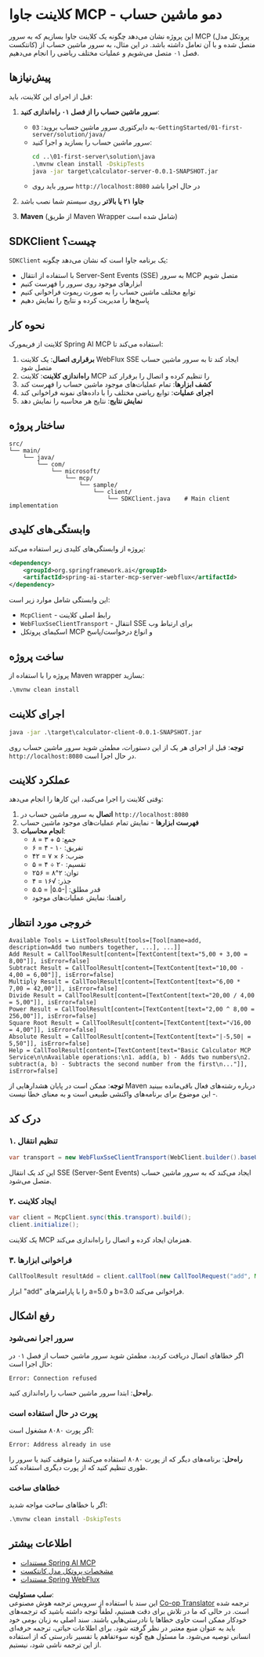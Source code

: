 <!--
CO_OP_TRANSLATOR_METADATA:
{
  "original_hash": "7074b9f4c8cd147c1c10f569d8508c82",
  "translation_date": "2025-07-13T18:30:51+00:00",
  "source_file": "03-GettingStarted/02-client/solution/java/README.md",
  "language_code": "fa"
}
-->
# کلاینت جاوا MCP - دمو ماشین حساب

این پروژه نشان می‌دهد چگونه یک کلاینت جاوا بسازیم که به سرور MCP (پروتکل مدل کانتکست) متصل شده و با آن تعامل داشته باشد. در این مثال، به سرور ماشین حساب از فصل ۰۱ متصل می‌شویم و عملیات مختلف ریاضی را انجام می‌دهیم.

## پیش‌نیازها

قبل از اجرای این کلاینت، باید:

1. **سرور ماشین حساب را از فصل ۰۱ راه‌اندازی کنید**:
   - به دایرکتوری سرور ماشین حساب بروید: `03-GettingStarted/01-first-server/solution/java/`
   - سرور ماشین حساب را بسازید و اجرا کنید:
     ```cmd
     cd ..\01-first-server\solution\java
     .\mvnw clean install -DskipTests
     java -jar target\calculator-server-0.0.1-SNAPSHOT.jar
     ```
   - سرور باید روی `http://localhost:8080` در حال اجرا باشد

2. **جاوا ۲۱ یا بالاتر** روی سیستم شما نصب باشد
3. **Maven** (از طریق Maven Wrapper شامل شده است)

## SDKClient چیست؟

`SDKClient` یک برنامه جاوا است که نشان می‌دهد چگونه:
- با استفاده از انتقال Server-Sent Events (SSE) به سرور MCP متصل شویم
- ابزارهای موجود روی سرور را فهرست کنیم
- توابع مختلف ماشین حساب را به صورت ریموت فراخوانی کنیم
- پاسخ‌ها را مدیریت کرده و نتایج را نمایش دهیم

## نحوه کار

کلاینت از فریمورک Spring AI MCP استفاده می‌کند تا:

1. **برقراری اتصال**: یک کلاینت WebFlux SSE ایجاد کند تا به سرور ماشین حساب متصل شود
2. **راه‌اندازی کلاینت**: کلاینت MCP را تنظیم کرده و اتصال را برقرار کند
3. **کشف ابزارها**: تمام عملیات‌های موجود ماشین حساب را فهرست کند
4. **اجرای عملیات**: توابع ریاضی مختلف را با داده‌های نمونه فراخوانی کند
5. **نمایش نتایج**: نتایج هر محاسبه را نمایش دهد

## ساختار پروژه

```
src/
└── main/
    └── java/
        └── com/
            └── microsoft/
                └── mcp/
                    └── sample/
                        └── client/
                            └── SDKClient.java    # Main client implementation
```

## وابستگی‌های کلیدی

پروژه از وابستگی‌های کلیدی زیر استفاده می‌کند:

```xml
<dependency>
    <groupId>org.springframework.ai</groupId>
    <artifactId>spring-ai-starter-mcp-server-webflux</artifactId>
</dependency>
```

این وابستگی شامل موارد زیر است:
- `McpClient` - رابط اصلی کلاینت
- `WebFluxSseClientTransport` - انتقال SSE برای ارتباط وب
- اسکیمای پروتکل MCP و انواع درخواست/پاسخ

## ساخت پروژه

پروژه را با استفاده از Maven wrapper بسازید:

```cmd
.\mvnw clean install
```

## اجرای کلاینت

```cmd
java -jar .\target\calculator-client-0.0.1-SNAPSHOT.jar
```

**توجه**: قبل از اجرای هر یک از این دستورات، مطمئن شوید سرور ماشین حساب روی `http://localhost:8080` در حال اجرا است.

## عملکرد کلاینت

وقتی کلاینت را اجرا می‌کنید، این کارها را انجام می‌دهد:

1. **اتصال** به سرور ماشین حساب در `http://localhost:8080`
2. **فهرست ابزارها** - نمایش تمام عملیات‌های موجود ماشین حساب
3. **انجام محاسبات**:
   - جمع: ۵ + ۳ = ۸
   - تفریق: ۱۰ - ۴ = ۶
   - ضرب: ۶ × ۷ = ۴۲
   - تقسیم: ۲۰ ÷ ۴ = ۵
   - توان: ۲^۸ = ۲۵۶
   - جذر: √۱۶ = ۴
   - قدر مطلق: |-۵.۵| = ۵.۵
   - راهنما: نمایش عملیات‌های موجود

## خروجی مورد انتظار

```
Available Tools = ListToolsResult[tools=[Tool[name=add, description=Add two numbers together, ...], ...]]
Add Result = CallToolResult[content=[TextContent[text="5,00 + 3,00 = 8,00"]], isError=false]
Subtract Result = CallToolResult[content=[TextContent[text="10,00 - 4,00 = 6,00"]], isError=false]
Multiply Result = CallToolResult[content=[TextContent[text="6,00 * 7,00 = 42,00"]], isError=false]
Divide Result = CallToolResult[content=[TextContent[text="20,00 / 4,00 = 5,00"]], isError=false]
Power Result = CallToolResult[content=[TextContent[text="2,00 ^ 8,00 = 256,00"]], isError=false]
Square Root Result = CallToolResult[content=[TextContent[text="√16,00 = 4,00"]], isError=false]
Absolute Result = CallToolResult[content=[TextContent[text="|-5,50| = 5,50"]], isError=false]
Help = CallToolResult[content=[TextContent[text="Basic Calculator MCP Service\n\nAvailable operations:\n1. add(a, b) - Adds two numbers\n2. subtract(a, b) - Subtracts the second number from the first\n..."]], isError=false]
```

**توجه**: ممکن است در پایان هشدارهایی از Maven درباره رشته‌های فعال باقی‌مانده ببینید - این موضوع برای برنامه‌های واکنشی طبیعی است و به معنای خطا نیست.

## درک کد

### ۱. تنظیم انتقال
```java
var transport = new WebFluxSseClientTransport(WebClient.builder().baseUrl("http://localhost:8080"));
```
این کد یک انتقال SSE (Server-Sent Events) ایجاد می‌کند که به سرور ماشین حساب متصل می‌شود.

### ۲. ایجاد کلاینت
```java
var client = McpClient.sync(this.transport).build();
client.initialize();
```
یک کلاینت MCP همزمان ایجاد کرده و اتصال را راه‌اندازی می‌کند.

### ۳. فراخوانی ابزارها
```java
CallToolResult resultAdd = client.callTool(new CallToolRequest("add", Map.of("a", 5.0, "b", 3.0)));
```
ابزار "add" را با پارامترهای a=5.0 و b=3.0 فراخوانی می‌کند.

## رفع اشکال

### سرور اجرا نمی‌شود
اگر خطاهای اتصال دریافت کردید، مطمئن شوید سرور ماشین حساب از فصل ۰۱ در حال اجرا است:
```
Error: Connection refused
```
**راه‌حل**: ابتدا سرور ماشین حساب را راه‌اندازی کنید.

### پورت در حال استفاده است
اگر پورت ۸۰۸۰ مشغول است:
```
Error: Address already in use
```
**راه‌حل**: برنامه‌های دیگر که از پورت ۸۰۸۰ استفاده می‌کنند را متوقف کنید یا سرور را طوری تنظیم کنید که از پورت دیگری استفاده کند.

### خطاهای ساخت
اگر با خطاهای ساخت مواجه شدید:
```cmd
.\mvnw clean install -DskipTests
```

## اطلاعات بیشتر

- [مستندات Spring AI MCP](https://docs.spring.io/spring-ai/reference/api/mcp/)
- [مشخصات پروتکل مدل کانتکست](https://modelcontextprotocol.io/)
- [مستندات Spring WebFlux](https://docs.spring.io/spring-framework/docs/current/reference/html/web-reactive.html)

**سلب مسئولیت**:  
این سند با استفاده از سرویس ترجمه هوش مصنوعی [Co-op Translator](https://github.com/Azure/co-op-translator) ترجمه شده است. در حالی که ما در تلاش برای دقت هستیم، لطفاً توجه داشته باشید که ترجمه‌های خودکار ممکن است حاوی خطاها یا نادرستی‌هایی باشند. سند اصلی به زبان بومی خود باید به عنوان منبع معتبر در نظر گرفته شود. برای اطلاعات حیاتی، ترجمه حرفه‌ای انسانی توصیه می‌شود. ما مسئول هیچ گونه سوءتفاهم یا تفسیر نادرستی که از استفاده از این ترجمه ناشی شود، نیستیم.